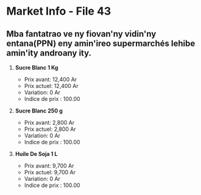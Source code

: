 # Market Info - File 43

## Mba fantatrao ve ny fiovan'ny vidin'ny entana(PPN) eny amin'ireo supermarchés lehibe amin'ity androany ity.

1. **Sucre Blanc 1 Kg**
   - Prix avant: 12,400 Ar
   - Prix actuel: 12,400 Ar
   - Variation: 0 Ar
   - Indice de prix : 100.00

2. **Sucre Blanc 250 g**
   - Prix avant: 2,800 Ar
   - Prix actuel: 2,800 Ar
   - Variation: 0 Ar
   - Indice de prix : 100.00

3. **Huile De Soja 1 L**
   - Prix avant: 9,700 Ar
   - Prix actuel: 9,700 Ar
   - Variation: 0 Ar
   - Indice de prix : 100.00

